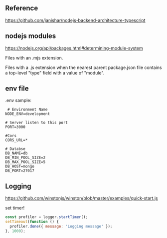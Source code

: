 ## Reference 

https://github.com/janishar/nodejs-backend-architecture-typescript


## nodejs modules 

https://nodejs.org/api/packages.html#determining-module-system

Files with an .mjs extension.

Files with a .js extension when the nearest parent package.json file contains a top-level "type" field with a value of "module".

## env file 

.env sample: 

``` env
 # Environment Name
NODE_ENV=development

# Server listen to this port
PORT=3000

#Cors
CORS_URL=*

# Databse
DB_NAME=db
DB_MIN_POOL_SIZE=2
DB_MAX_POOL_SIZE=5
DB_HOST=mongo
DB_PORT=27017
```

## Logging 

https://github.com/winstonjs/winston/blob/master/examples/quick-start.js

set timer! 

``` javascript
const profiler = logger.startTimer();
setTimeout(function () {
  profiler.done({ message: 'Logging message' });
}, 1000);
```